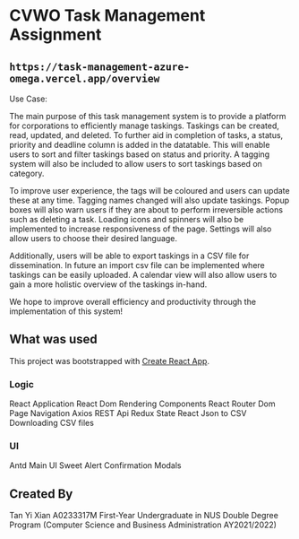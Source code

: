 # CVWO Task Management Assignment

## `https://task-management-azure-omega.vercel.app/overview`

Use Case:

The main purpose of this task management system is to provide a platform for corporations to efficiently manage taskings. Taskings can be created, read, updated, and deleted. To further aid in completion of tasks, a status, priority and deadline column is added in the datatable. This will enable users to sort and filter taskings based on status and priority. A tagging system will also be included to allow users to sort taskings based on category. 

To improve user experience, the tags will be coloured and users can update these at any time. Tagging names changed will also update taskings. Popup boxes will also warn users if they are about to perform irreversible actions such as deleting a task. Loading icons and spinners will also be implemented to increase responsiveness of the page. Settings will also allow users to choose their desired language.

Additionally, users will be able to export taskings in a CSV file for dissemination. In future an import csv file can be implemented where taskings can be easily uploaded. A calendar view will also allow users to gain a more holistic overview of the taskings in-hand.

We hope to improve overall efficiency and productivity through the implementation of this system!

## What was used

This project was bootstrapped with [Create React App](https://github.com/facebook/create-react-app).

### Logic
React               Application
React Dom           Rendering Components
React Router Dom    Page Navigation
Axios               REST Api
Redux               State
React Json to CSV   Downloading CSV files

### UI
Antd                Main UI
Sweet Alert         Confirmation Modals

## Created By
Tan Yi Xian
A0233317M
First-Year Undergraduate in NUS Double Degree Program
(Computer Science and Business Administration AY2021/2022)
